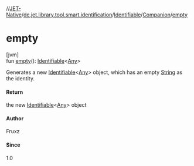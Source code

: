 //[JET-Native](../../../../index.md)/[de.jet.library.tool.smart.identification](../../index.md)/[Identifiable](../index.md)/[Companion](index.md)/[empty](empty.md)

# empty

[jvm]\
fun [empty](empty.md)(): [Identifiable](../index.md)&lt;[Any](https://kotlinlang.org/api/latest/jvm/stdlib/kotlin/-any/index.html)&gt;

Generates a new [Identifiable](../index.md)<[Any](https://kotlinlang.org/api/latest/jvm/stdlib/kotlin/-any/index.html)> object, which has an empty [String](https://kotlinlang.org/api/latest/jvm/stdlib/kotlin/-string/index.html) as the identity.

#### Return

the new [Identifiable](../index.md)<[Any](https://kotlinlang.org/api/latest/jvm/stdlib/kotlin/-any/index.html)> object

#### Author

Fruxz

#### Since

1.0
